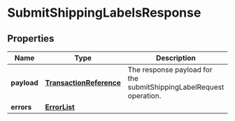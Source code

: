 
# SubmitShippingLabelsResponse

## Properties
Name | Type | Description | Notes
------------ | ------------- | ------------- | -------------
**payload** | [**TransactionReference**](TransactionReference.md) | The response payload for the submitShippingLabelRequest operation. |  [optional]
**errors** | [**ErrorList**](ErrorList.md) |  |  [optional]




